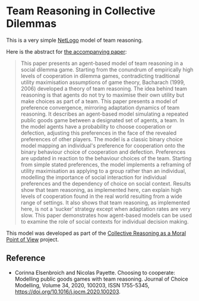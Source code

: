 # Team Reasoning in Collective Dilemmas

This is a very simple [NetLogo](https://ccl.northwestern.edu/netlogo/) model of team reasoning.

Here is the abstract for [the accompanying paper](https://doi.org/10.1016/j.jocm.2020.100203):

> This paper presents an agent-based model of team reasoning in a social dilemma game. Starting from the conundrum of empirically high levels of cooperation in dilemma games, contradicting traditional utility maximisation assumptions of game theory, Bacharach (1999, 2006) developed a theory of team reasoning. The idea behind team reasoning is that agents do not try to maximise their own utility but make choices as part of a team. This paper presents a model of preference convergence, mirroring adaptation dynamics of team reasoning. It describes an agent-based model simulating a repeated public goods game between a designated set of agents, a team. In the model agents have a probability to choose cooperation or defection, adjusting this preferences in the face of the revealed preferences of other players. The model is a classic binary choice model mapping an individual's preference for cooperation onto the binary behaviour choice of cooperation and defection. Preferences are updated in reaction to the behaviour choices of the team. Starting from simple stated preferences, the model implements a reframing of utility maximisation as applying to a group rather than an individual, modelling the importance of social interaction for individual preferences and the dependency of choice on social context. Results show that team reasoning, as implemented here, can explain high levels of cooperation found in the real world resulting from a wide range of settings. It also shows that team reasoning, as implemented here, is not a ‘sucker’ strategy except when adaptation rates are very slow. This paper demonstrates how agent-based models can be used to examine the role of social contexts for individual decision making.

This model was developed as part of the [Collective Reasoning as a Moral Point of View](https://cress.soc.surrey.ac.uk/web/projects/collective-reasoning-moral-point-view) project.

## Reference

- Corinna Elsenbroich and Nicolas Payette. Choosing to cooperate: Modelling public goods games with team reasoning. Journal of Choice Modelling, Volume 34, 2020, 100203, ISSN 1755-5345, https://doi.org/10.1016/j.jocm.2020.100203.